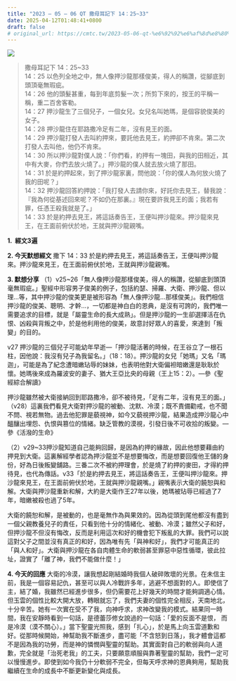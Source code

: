 ```yaml
---
title: "2023 – 05 – 06 QT 撒母耳記下 14：25~33"
date: 2025-04-12T01:48:41+0800
draft: false
# original_url: https://cmtc.tw/2023-05-06-qt-%e6%92%92%e6%af%8d%e8%80%b3%e8%a8%98%e4%b8%8b-14%ef%bc%9a2533
---
```


![](/images/qt.jpg)
> 撒母耳記下 14：25\~33  
> 14：25 以色列全地之中，無人像押沙龍那樣俊美，得人的稱讚，從腳底到頭頂毫無瑕疵。  
> 14：26 他的頭髮甚重，每到年底剪髮一次；所剪下來的，按王的平稱一稱，重二百舍客勒。  
> 14：27 押沙龍生了三個兒子，一個女兒。女兒名叫她瑪，是個容貌俊美的女子。  
> 14：28 押沙龍住在耶路撒冷足有二年，沒有見王的面。  
> 14：29 押沙龍打發人去叫約押來，要託他去見王，約押卻不肯來。第二次打發人去叫他，他仍不肯來。  
> 14：30 所以押沙龍對僕人說：「你們看，約押有一塊田，與我的田相近，其中有大麥，你們去放火燒了。」押沙龍的僕人就去放火燒了那田。  
> 14：31 於是約押起來，到了押沙龍家裏，問他說：「你的僕人為何放火燒了我的田呢？」  
> 14：32 押沙龍回答約押說：「我打發人去請你來，好託你去見王，替我說：『我為何從基述回來呢？不如仍在那裏。』現在要許我見王的面；我若有罪，任憑王殺我就是了。」  
> 14：33 於是約押去見王，將這話奏告王，王便叫押沙龍來。押沙龍來見王，在王面前俯伏於地，王就與押沙龍親嘴。

**1.  經文3遍**

**2. 今天默想經文**
撒下 14：33 於是約押去見王，將這話奏告王，王便叫押沙龍來。押沙龍來見王，在王面前俯伏於地，王就與押沙龍親嘴。

**3. 默想分享**
（1）v25\~26「無人像押沙龍那樣俊美，得人的稱讚，從腳底到頭頂毫無瑕疵。」聖經中形容男子俊美的例子，包括約瑟、掃羅、大衛、押沙龍、但以理…等，其中押沙龍的俊美更是被形容為「無人像押沙龍…那樣俊美」。我們相信押沙龍的俊美、聰明、才幹…，一切都是神白白的恩典，是沒有可誇的，我們唯一需要追求的目標，就是「屬靈生命的長大成熟」。但是押沙龍的一生卻選擇活在仇恨、凶殺與背叛之中，於是他利用他的俊美，故意討好眾人的喜愛，來達到「叛變」的目的。

v27 押沙龍的三個兒子可能幼年早逝—「押沙龍活著的時候，在王谷立了一根石柱，因他說：我沒有兒子為我留名。」（18：18）。押沙龍的女兒「她瑪」又名「瑪迦」，可能是為了紀念遭暗嫩玷辱的妹妹，也表明他對大衛偏袒暗嫩還是耿耿於懷。她瑪後來成為羅波安的妻子、猶大王亞比央的母親（王上15：2）。—參《聖經綜合解讀》

押沙龍雖然被大衛接納回到耶路撒冷，卻不被待見，「足有二年，沒有見王的面。」（v28）這裏我們看見大衛對押沙龍的被動、沈默、冷漠；既不責備勸戒，也不聞不問、視若無物。過去他犯罪是藐視神，如今又藐視押沙龍，結果造成押沙龍心中醞釀出埋怨、仇恨與篡位的情緒。缺乏管教的漠視，引發日後不可收拾的叛變。—參《活潑的生命》

（2）v29\~33押沙龍知道自己能夠回歸，是因為約押的緣故，因此他想要藉由約押見到大衛。這裏解經學者認為押沙龍並不是想要悔改，而是想要回復他王儲的身份，好為日後叛變舖路。三番二次不被約押理會，於是燒了約押的麥田，才得約押待見，也代為傳話。v33「於是約押去見王，將這話奏告王，王便叫押沙龍來。押沙龍來見王，在王面前俯伏於地，王就與押沙龍親嘴。」親嘴表示大衛的饒恕與和解。大衛與押沙龍重新和解，大約是大衛作王27年以後，她瑪被玷辱已經過了7年，暗嫩被殺也過了5年。

大衛的饒恕和解，是被動的，也是毫無作為與果效的。因為從頭到尾他都沒有盡到一個父親教養兒子的責任，只看到他十分的情緒化、被動、冷漠；雖然父子和好，但押沙龍不但沒有悔改，反而是利用這次和好的機會犯下叛亂的大罪。我們可以說這對父子之間並沒有真正的和好，因為唯有先「與神和好」，我們才可能真正的「與人和好」。大衛與押沙龍在各自肉體生命的軟弱甚至罪惡中惡性循環，彼此拉址，證實了「離了神，我們不能做什麼！」

**4. 今天的回應**
大衛的冷漠，讓我想起剛結婚時我個人破碎敗壞的光景。在未信主前，我是一個容易記仇，甚至可以與人冷戰許多年，逃避不想面對的人。即使信了主，結了婚，我雖然已經進步很多，但仍需要花上好幾天的時間才能夠調適心情。但玉雲的個性比較大開大放，轉眼就忘了，我們夫妻的個性完全相反，天南地北，十分辛苦。她有一次實在受不了我，向神呼求，求神改變我的模式。結果同一時間，我在安靜時看到一句話，是德蕾莎修女說過的一句話：「愛的反面不是恨， 而是冷漠（漠不關心）。」當下聖靈光照我，感到「扎心」，於是馬上向玉雲道歉和好。從那時候開始，神幫助我不斷進步，盡可能「不含怒到日落」，我才體會這都不是因為我的功勞，而是神的憐憫與聖靈的幫助。其實面對自己的軟弱與向人道歉，完全就是「治死老我」的工夫，只要願意順服與靠著聖靈的幫助，我們一定可以慢慢進步。即使到如今我仍十分軟弱不完全，但每天呼求神的恩典夠用，幫助我繼續在生命的成長中不斷更新變化與成長。
